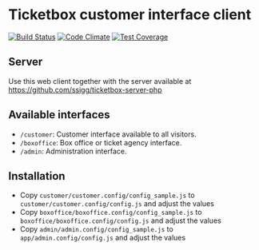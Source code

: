 # Ticketbox customer interface client

[![Build Status](https://travis-ci.org/ssigg/ticketbox-client-angularjs.svg?branch=master)](https://travis-ci.org/ssigg/ticketbox-client-angularjs) [![Code Climate](https://codeclimate.com/github/ssigg/ticketbox-customer-client-angularjs/badges/gpa.svg)](https://codeclimate.com/github/ssigg/ticketbox-customer-client-angularjs) [![Test Coverage](https://codeclimate.com/github/ssigg/ticketbox-customer-client-angularjs/badges/coverage.svg)](https://codeclimate.com/github/ssigg/ticketbox-customer-client-angularjs/coverage)

## Server
Use this web client together with the server available at https://github.com/ssigg/ticketbox-server-php

## Available interfaces
* `/customer`: Customer interface available to all visitors.
* `/boxoffice`: Box office or ticket agency interface.
* `/admin`: Administration interface.


## Installation
* Copy `customer/customer.config/config_sample.js` to `customer/customer.config/config.js` and adjust the values
* Copy `boxoffice/boxoffice.config/config_sample.js` to `boxoffice/boxoffice.config/config.js` and adjust the values
* Copy `admin/admin.config/config_sample.js` to `app/admin.config/config.js` and adjust the values
